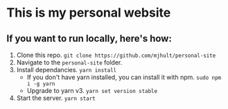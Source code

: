 # This is my personal website

## If you want to run locally, here's how:
1. Clone this repo. ```git clone https://github.com/mjhult/personal-site```
2. Navigate to the ```personal-site``` folder.
3. Install dependancies. ```yarn install```
    - If you don't have yarn installed, you can install it with npm. ```sudo npm i -g yarn```
    - Upgrade to yarn v3. ```yarn set version stable```
4. Start the server. ```yarn start```